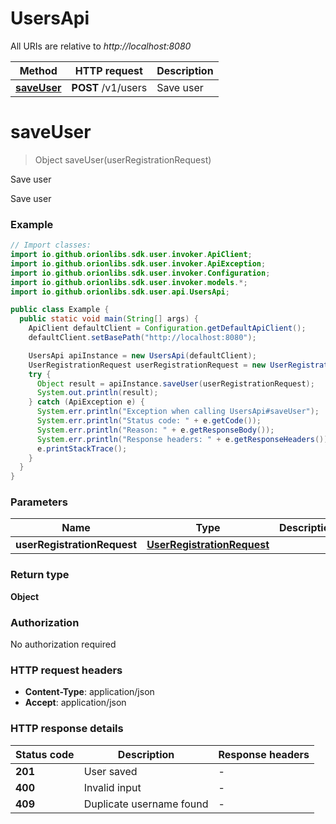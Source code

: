 # UsersApi

All URIs are relative to *http://localhost:8080*

| Method | HTTP request | Description |
|------------- | ------------- | -------------|
| [**saveUser**](UsersApi.md#saveUser) | **POST** /v1/users | Save user |


<a id="saveUser"></a>
# **saveUser**
> Object saveUser(userRegistrationRequest)

Save user

Save user

### Example
```java
// Import classes:
import io.github.orionlibs.sdk.user.invoker.ApiClient;
import io.github.orionlibs.sdk.user.invoker.ApiException;
import io.github.orionlibs.sdk.user.invoker.Configuration;
import io.github.orionlibs.sdk.user.invoker.models.*;
import io.github.orionlibs.sdk.user.api.UsersApi;

public class Example {
  public static void main(String[] args) {
    ApiClient defaultClient = Configuration.getDefaultApiClient();
    defaultClient.setBasePath("http://localhost:8080");

    UsersApi apiInstance = new UsersApi(defaultClient);
    UserRegistrationRequest userRegistrationRequest = new UserRegistrationRequest(); // UserRegistrationRequest | 
    try {
      Object result = apiInstance.saveUser(userRegistrationRequest);
      System.out.println(result);
    } catch (ApiException e) {
      System.err.println("Exception when calling UsersApi#saveUser");
      System.err.println("Status code: " + e.getCode());
      System.err.println("Reason: " + e.getResponseBody());
      System.err.println("Response headers: " + e.getResponseHeaders());
      e.printStackTrace();
    }
  }
}
```

### Parameters

| Name | Type | Description  | Notes |
|------------- | ------------- | ------------- | -------------|
| **userRegistrationRequest** | [**UserRegistrationRequest**](UserRegistrationRequest.md)|  | |

### Return type

**Object**

### Authorization

No authorization required

### HTTP request headers

 - **Content-Type**: application/json
 - **Accept**: application/json

### HTTP response details
| Status code | Description | Response headers |
|-------------|-------------|------------------|
| **201** | User saved |  -  |
| **400** | Invalid input |  -  |
| **409** | Duplicate username found |  -  |

